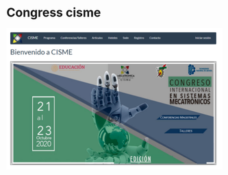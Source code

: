 # Congress cisme

![Main](https://raw.githubusercontent.com/edu5975/congress-cisme-drupal/main/screenshots/img1.png)
